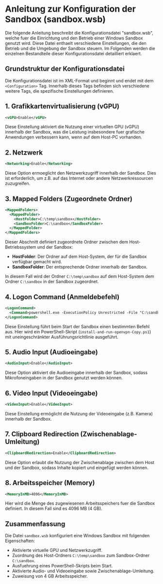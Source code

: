 # Anleitung zur Konfiguration der Sandbox (sandbox.wsb)

Die folgende Anleitung beschreibt die Konfigurationsdatei "sandbox.wsb", welche fuer die Einrichtung und den Betrieb einer Windows Sandbox genutzt wird. Diese Datei enthaelt verschiedene Einstellungen, die den Betrieb und die Umgebung der Sandbox steuern. Im Folgenden werden die einzelnen Bestandteile dieser Konfigurationsdatei detailliert erklaert.

## Grundstruktur der Konfigurationsdatei

Die Konfigurationsdatei ist im XML-Format und beginnt und endet mit dem `<Configuration>` Tag. Innerhalb dieses Tags befinden sich verschiedene weitere Tags, die spezifische Einstellungen definieren.

## 1. Grafikkartenvirtualisierung (vGPU)

```xml
<vGPU>Enable</vGPU>
```

Diese Einstellung aktiviert die Nutzung einer virtuellen GPU (vGPU) innerhalb der Sandbox, was die Leistung insbesondere fuer grafische Anwendungen verbessern kann, wenn auf dem Host-PC vorhanden.

## 2. Netzwerk

```xml
<Networking>Enable</Networking>
```

Diese Option ermoeglicht den Netzwerkzugriff innerhalb der Sandbox. Dies ist erforderlich, um z.B. auf das Internet oder andere Netzwerkressourcen zuzugreifen.

## 3. Mapped Folders (Zugeordnete Ordner)

```xml
<MappedFolders>
  <MappedFolder>
    <HostFolder>C:\temp\sandbox</HostFolder>
    <SandboxFolder>C:\sandbox</SandboxFolder>
  </MappedFolder>
</MappedFolders>
```

Dieser Abschnitt definiert zugeordnete Ordner zwischen dem Host-Betriebssystem und der Sandbox:
- **HostFolder**: Der Ordner auf dem Host-System, der für die Sandbox verfügbar gemacht wird.
- **SandboxFolder**: Der entsprechende Ordner innerhalb der Sandbox.

In diesem Fall wird der Ordner `C:\temp\sandbox` auf dem Host-System dem Ordner `C:\sandbox` in der Sandbox zugeordnet.

## 4. Logon Command (Anmeldebefehl)

```xml
<LogonCommand>
  <Command>powershell.exe -ExecutionPolicy Unrestricted -File "C:\sandbox\install-and-run-openvpn-Copy.ps1"</Command>
</LogonCommand>
```

Diese Einstellung führt beim Start der Sandbox einen bestimmten Befehl aus. Hier wird ein PowerShell-Skript (`install-and-run-openvpn-Copy.ps1`) mit uneingeschränkter Ausführungsrichtlinie ausgeführt.

## 5. Audio Input (Audioeingabe)

```xml
<AudioInput>Enable</AudioInput>
```

Diese Option aktiviert die Audioeingabe innerhalb der Sandbox, sodass Mikrofoneingaben in der Sandbox genutzt werden können.

## 6. Video Input (Videoeingabe)

```xml
<VideoInput>Enable</VideoInput>
```

Diese Einstellung ermöglicht die Nutzung der Videoeingabe (z.B. Kamera) innerhalb der Sandbox.

## 7. Clipboard Redirection (Zwischenablage-Umleitung)

```xml
<ClipboardRedirection>Enable</ClipboardRedirection>
```

Diese Option erlaubt die Nutzung der Zwischenablage zwischen dem Host und der Sandbox, sodass Inhalte kopiert und eingefügt werden können.

## 8. Arbeitsspeicher (Memory)

```xml
<MemoryInMB>4096</MemoryInMB>
```

Hier wird die Menge des zugewiesenen Arbeitsspeichers fuer die Sandbox definiert. In diesem Fall sind es 4096 MB (4 GB).

## Zusammenfassung

Die Datei `sandbox.wsb` konfiguriert eine Windows Sandbox mit folgenden Eigenschaften:
- Aktivierte virtuelle GPU und Netzwerkzugriff.
- Zuordnung des Host-Ordners `C:\temp\sandbox` zum Sandbox-Ordner `C:\sandbox`.
- Ausfuehrung eines PowerShell-Skripts beim Start.
- Aktivierte Audio- und Videoeingabe sowie Zwischenablage-Umleitung.
- Zuweisung von 4 GB Arbeitsspeicher.
